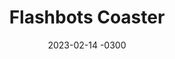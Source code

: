 ---
layout: default
title: Flashbots Coaster
date: 2023-02-14 -0300
tags: Illustration Print
image: /img/work/flashbots-coaster.jpg
---